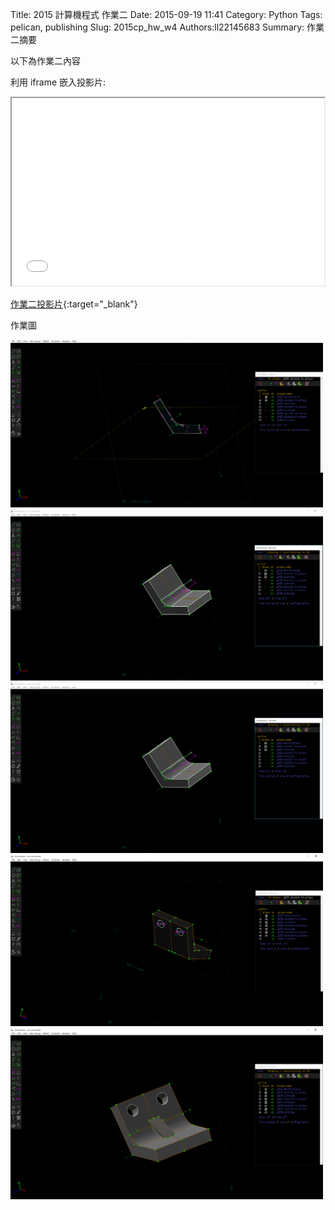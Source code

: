 Title: 2015 計算機程式 作業二
Date: 2015-09-19 11:41
Category: Python
Tags: pelican, publishing
Slug: 2015cp_hw_w4
Authors:ll22145683
Summary: 作業二摘要

以下為作業二內容

利用 iframe 嵌入投影片:

<iframe src="simplest4.html" width="500" height="300"></iframe>

[作業二投影片](presentation/simplest4.html){:target="_blank"}

作業圖

<img src="images/01.png" width="500" alt="作業圖"></img>
<img src="images/02.png" width="500" alt="作業圖"></img>
<img src="images/03.png" width="500" alt="作業圖"></img>
<img src="images/04.png" width="500" alt="作業圖"></img>
<img src="images/05.png" width="500" alt="作業圖"></img>






